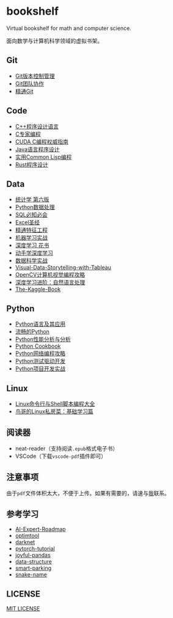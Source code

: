 # bookshelf

Virtual bookshelf for math and computer science.

面向数学与计算机科学领域的虚拟书架。

## Git
* [Git版本控制管理](https://www.neat-reader.cn/webapp#/pdfreader?bookguid=471ac0e9-5a66-41d4-9f3a-f4d5f146fb50)
* [Git团队协作](https://www.neat-reader.cn/webapp#/pdfreader?bookguid=7bcf6397-4dc6-4a9f-bbce-5676d62961da)
* [精通Git](https://www.neat-reader.cn/webapp#/pdfreader?bookguid=a01d36d3-c69d-43be-9b4e-9b9fa1ec698c)

## Code
* [C++程序设计语言](https://www.neat-reader.cn/webapp#/epubreader?bookguid=f22d7b23-b9dc-44c3-9748-3faabe4470ff)
* [C专家编程](https://www.neat-reader.cn/webapp#/pdfreader?bookguid=a763d522-cf39-470e-9317-3c538bef9e6c)
* [CUDA C编程权威指南](https://www.neat-reader.cn/webapp#/pdfreader?bookguid=cb9f2de2-2fc8-415a-b2a7-0662897cbf0e)
* [Java语言程序设计](https://www.neat-reader.cn/webapp#/pdfreader?bookguid=38eb854a-51fe-49fc-9e88-8d5fe4f3cac4)
* [实用Common Lisp编程](https://www.neat-reader.cn/webapp#/pdfreader?bookguid=06ebf238-2b1e-4b10-831d-c87709403245)
* [Rust程序设计](https://www.neat-reader.cn/webapp#/pdfreader?bookguid=b20e91a1-1d57-4e22-999b-292adda3433a)

## Data
* [统计学 第六版](https://www.neat-reader.cn/webapp#/pdfreader?bookguid=d61fbed2-1c77-4827-8864-20d29de7ef0a)
* [Python数据处理](https://www.neat-reader.cn/webapp#/epubreader?bookguid=b20c090c-0e76-4d13-aa1c-48fb0a337cd1)
* [SQL必知必会](https://www.neat-reader.cn/webapp#/pdfreader?bookguid=02983063-33a4-4a11-ab05-ee6072bb66ff)
* [Excel圣经](https://www.neat-reader.cn/webapp#/pdfreader?bookguid=ae025dbe-fa35-4d6e-b2f7-df873deebb8d)
* [精通特征工程](https://www.neat-reader.cn/webapp#/pdfreader?bookguid=79f05d80-df56-4047-81c0-7ebc0b75ad5b)
* [机器学习实战](https://www.neat-reader.cn/webapp#/pdfreader?bookguid=07cea9c5-5b01-4dae-93c7-317929d1a0ee)
* [深度学习 花书](https://www.neat-reader.cn/webapp#/pdfreader?bookguid=84be8610-56f3-41f9-a79e-91c5ea18f8c8)
* [动手学深度学习](https://www.neat-reader.cn/webapp#/pdfreader?bookguid=acd57625-4027-4e80-9699-e3caf0d3156c)
* [数据科学实战](https://www.neat-reader.cn/webapp#/pdfreader?bookguid=96322f9f-785b-4847-b4b2-c75e8e6c6cb3)
* [Visual-Data-Storytelling-with-Tableau](https://www.neat-reader.cn/webapp#/pdfreader?bookguid=d28f29fe-cf98-4bba-b280-67513f5af6d5)
* [OpenCV计算机视觉编程攻略](https://www.neat-reader.cn/webapp#/pdfreader?bookguid=0374d309-0f43-499f-a52e-67f82d71e198)
* [深度学习进阶：自然语言处理](https://www.neat-reader.cn/webapp#/pdfreader?bookguid=117172a7-235d-47d2-8698-8dbefef31367)
* [The-Kaggle-Book](https://www.neat-reader.cn/webapp#/pdfreader?bookguid=98f3f298-87f2-414c-95aa-8637e66b440c)
  
## Python
* [Python语言及其应用](https://www.neat-reader.cn/webapp#/pdfreader?bookguid=a13222d1-eca5-420f-a716-8dc0d3fcb4ee)
* [流畅的Python](https://www.neat-reader.cn/webapp#/pdfreader?bookguid=6428bc14-76b5-4eae-a469-0560c67a640e)
* [Python性能分析与分析](https://www.neat-reader.cn/webapp#/epubreader?bookguid=30aa0251-19f0-417e-8d41-dcb429f4321f)
* [Python Cookbook](https://www.neat-reader.cn/webapp#/pdfreader?bookguid=2c9ec0f7-3cf6-43a6-b911-9c192c2f24ee)
* [Python网络编程攻略](https://www.neat-reader.cn/webapp#/pdfreader?bookguid=8f016c98-925d-47c4-adbe-4dea6fe24062)
* [Python测试驱动开发](https://www.neat-reader.cn/webapp#/pdfreader?bookguid=346a2fa5-7593-4d51-b635-dbdf57368b76)
* [Python项目开发实战](https://www.neat-reader.cn/webapp#/epubreader?bookguid=a92c2cd7-b8d7-4242-b396-87eeb18e3ee5)

## Linux
* [Linux命令行与Shell脚本编程大全](https://www.neat-reader.cn/webapp#/pdfreader?bookguid=86cf7622-7278-4181-ba86-e66b13fc606b)
* [鸟哥的Linux私房菜：基础学习篇](https://www.neat-reader.cn/webapp#/pdfreader?bookguid=7689bfb9-c297-4592-98e5-5ccda6c344ef)

## 阅读器
* neat-reader（支持阅读`.epub`格式电子书）
* VSCode（下载`vscode-pdf`插件即可）

## 注意事项

由于`pdf`文件体积太大，不便于上传。如果有需要的，请速与[我](https://github.com/linjing-lab)联系。

## 参考学习
* [AI-Expert-Roadmap](https://github.com/AMAI-GmbH/AI-Expert-Roadmap)
* [optimtool](https://github.com/linjing-lab/optimtool)
* [darknet](https://github.com/pjreddie/darknet)
* [pytorch-tutorial](https://github.com/linjing-lab/pytorch-tutorial)
* [joyful-pandas](https://github.com/datawhalechina/joyful-pandas)
* [data-structure](https://github.com/linjing-lab/data-structure)
* [smart-parking](https://github.com/linjing-lab/smart-parking)
* [snake-name](https://github.com/linjing-lab/snake-name)

## LICENSE
[MIT LICENSE](./LICENSE)